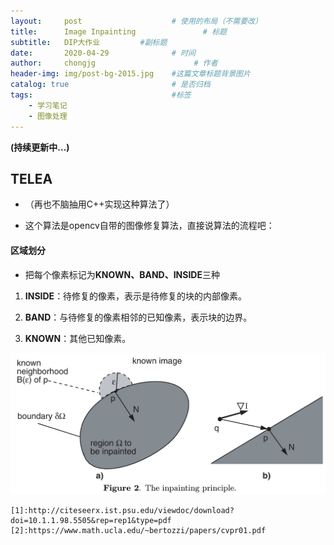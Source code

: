 ```yaml
---
layout:     post                    # 使用的布局（不需要改）
title:      Image Inpainting               # 标题 
subtitle:   DIP大作业         #副标题
date:       2020-04-29              # 时间
author:     chongjg                      # 作者
header-img: img/post-bg-2015.jpg    #这篇文章标题背景图片
catalog: true                       # 是否归档
tags:                               #标签
    - 学习笔记
    - 图像处理
---
```


**(持续更新中...)**

## TELEA

* （再也不脑抽用C++实现这种算法了）

* 这个算法是opencv自带的图像修复算法，直接说算法的流程吧：

#### 区域划分

* 把每个像素标记为**KNOWN、BAND、INSIDE**三种

1. **INSIDE**：待修复的像素，表示是待修复的块的内部像素。

2. **BAND**：与待修复的像素相邻的已知像素，表示块的边界。

3. **KNOWN**：其他已知像素。

![](https://raw.githubusercontent.com/chongjg/chongjg.github.io/master/img/Image-Inpainting/inpainting-principle.png)


    [1]:http://citeseerx.ist.psu.edu/viewdoc/download?doi=10.1.1.98.5505&rep=rep1&type=pdf
    [2]:https://www.math.ucla.edu/~bertozzi/papers/cvpr01.pdf